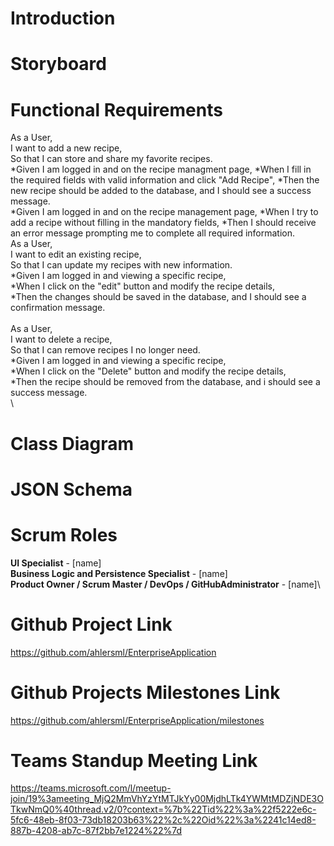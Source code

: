 # Introduction


# Storyboard


# Functional Requirements
  As a User,\
  I want to add a new recipe,\
  So that I can store and share my favorite recipes.\
      *Given I am logged in and on the recipe managment page,
      *When I fill in the required fields with valid information and click "Add Recipe",
      *Then the new recipe should be added to the database, and I should see a success message.
  \
      *Given I am logged in and on the recipe management page,
      *When I try to add a recipe without filling in the mandatory fields,
      *Then I should receive an error message prompting me to complete all required information.
  \
  As a User,\
  I want to edit an existing recipe,\
  So that I can update my recipes with new information.\
      *Given I am logged in and viewing a specific recipe,\
      *When I click on the "edit" button and modify the recipe details,\
      *Then the changes should be saved in the database, and I should see a confirmation message.\
  \
  As a User,\
  I want to delete a recipe,\
  So that I can remove recipes I no longer need.\
      *Given I am logged in and viewing a specific recipe,\
      *When I click on the "Delete" button and modify the recipe details,\
      *Then the recipe should be removed from the database, and i should see a success message.\
  \

# Class Diagram


# JSON Schema


# Scrum Roles

**UI Specialist** - [name]\
**Business Logic and Persistence Specialist** - [name]\
**Product Owner / Scrum Master / DevOps / GitHubAdministrator** - [name]\


# Github Project Link
https://github.com/ahlersml/EnterpriseApplication

# Github Projects Milestones Link
https://github.com/ahlersml/EnterpriseApplication/milestones

# Teams Standup Meeting Link
https://teams.microsoft.com/l/meetup-join/19%3ameeting_MjQ2MmVhYzYtMTJkYy00MjdhLTk4YWMtMDZjNDE3OTkwNmQ0%40thread.v2/0?context=%7b%22Tid%22%3a%22f5222e6c-5fc6-48eb-8f03-73db18203b63%22%2c%22Oid%22%3a%2241c14ed8-887b-4208-ab7c-87f2bb7e1224%22%7d
